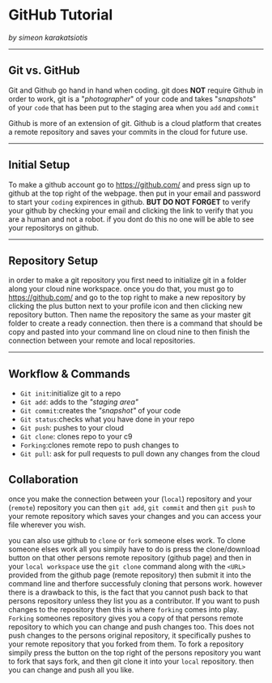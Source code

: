 # GitHub Tutorial

_by simeon karakatsiotis_

---
## Git vs. GitHub
Git and Github go hand in hand when coding. git does **NOT** require Github in order to work, git is a "_photographer_" of your code and takes "_snapshots_" of your `code` that has been put to the staging area when you `add` and `commit`

Github is more of an extension of git. Github is a cloud platform that creates a remote repository and saves your commits in the cloud for future use. 


---
## Initial Setup
 To make a github account go to <URL> https://github.com/ and press sign up to github at the top right of the webpage. then put in your email and password to start your `coding` expirences in github. **BUT DO NOT FORGET** to verify your github by checking your email and clicking the link to verify that you are a human and not a robot. if you dont do this no one will be able to see your repositorys on github.


---
## Repository Setup
 in order to make a git repository you first need to initialize  git in a folder along your cloud nine workspace. once you do that, you must go to <URL> https://github.com/ and go to the top right to make a new repository by clicking the plus button  next to your profile icon and then clicking new repository button. Then name the repository the same as your master git folder to create a ready connection. then there is a command that should be copy and pasted into your command line on cloud nine to then finish the connection between your remote and local repositories.


---
## Workflow & Commands

* `Git init`:initialize git to a repo
* `Git add`: adds to the _"staging area"_
* `Git commit`:creates the _"snapshot"_ of your code
* `Git status`:checks what you have done in your repo
* `Git push`: pushes to your cloud
* `Git clone`: clones repo to your c9
* `Forking`:clones remote repo to push changes to
* `Git pull`: ask for pull requests to pull down any changes from the cloud

## Collaboration 
    
 once you make the connection between your (`local`) repository and your (`remote`) repository you can then `git add`, `git commit` and then `git push` to your remote repository which saves your changes and you can access your file wherever you wish. 

you can also use github to `clone` or `fork` someone elses work. To clone someone elses work  all you simpily have to do is press the clone/download button on that other persons remote repository (github page) and then in your `local workspace` use the `git clone` command along with the `<URL>` provided from the github page (remote repository) then submit it into the command line and therfore successfuly cloning that persons work. however there is a drawback to this, is the fact that you cannot push back to that persons repository unless they list you as a contributor. If you want to push changes to the repository then this is where `forking` comes into play. `Forking` someones repository gives you a copy of that persons remote repository to which you can change and push changes too. This does not push changes to the persons original repository, it specifically pushes to your remote repository that you forked from them. To fork a repository simpily press the button on the top right of the persons repository you want to fork that says fork, and then git clone it into your `local` repository. then you can change and push all you like.